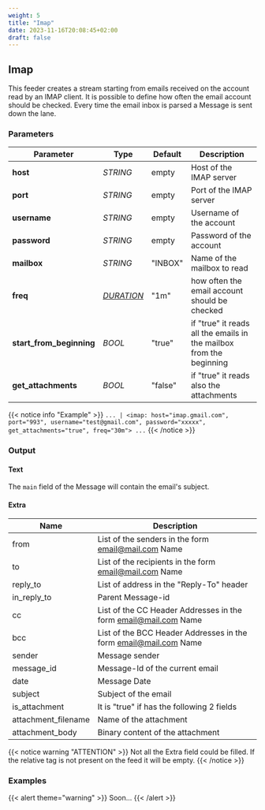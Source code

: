 ```yaml
---
weight: 5
title: "Imap"
date: 2023-11-16T20:08:45+02:00
draft: false
---
```


## Imap

This feeder creates a stream starting from emails received on the account read by an IMAP client. It is possible to define how often the email account should be checked.
Every time the email inbox is parsed a Message is sent down the lane. 

### Parameters

| Parameter                | Type                                                     | Default | Description                                                                                    |
|--------------------------|----------------------------------------------------------|---------|---------------------------------------------------------------------|
| **host**                 | _STRING_                                                 | empty   | Host of the IMAP server                                             |
| **port**                 | _STRING_                                                 | empty   | Port of the IMAP server                                             |
| **username**             | _STRING_                                                 | empty   | Username of the account                                             |
| **password**             | _STRING_                                                 | empty   | Password of the account                                             |
| **mailbox**              | _STRING_                                                 | "INBOX" | Name of the mailbox to read                                         |
| **freq**                 | _[DURATION](https://golang.org/pkg/time/#ParseDuration)_ | "1m"    | how often the email account should be checked                       |
| **start_from_beginning** | _BOOL_                                                   | "true"  | if "true" it reads all the emails in the mailbox from the beginning |
| **get_attachments**      | _BOOL_                                                   | "false" | if "true" it reads also the attachments                             |
 
{{< notice info "Example" >}} 
`... | <imap: host="imap.gmail.com", port="993", username="test@gmail.com", password="xxxxx", get_attachments="true", freq="30m"> ...`
{{< /notice >}}

### Output

#### Text

The `main` field of the Message will contain the email's subject.

#### Extra

| Name               | Description                                                        |
|--------------------|--------------------------------------------------------------------|
| from               | List of the senders in the form <email@mail.com> Name              |
| to                 | List of the recipients in the form <email@mail.com> Name           |
| reply_to           | List of address in the "Reply-To" header                           |
| in_reply_to        | Parent Message-id                                                  |
| cc                 | List of the CC Header Addresses in the form <email@mail.com> Name  |
| bcc                | List of the BCC Header Addresses in the form <email@mail.com> Name |
| sender             | Message sender                                                     |
| message_id         | Message-Id of the current email                                    |
| date               | Message Date                                                       |
| subject            | Subject of the email                                               |
| is_attachment      | It is "true" if has the following 2 fields                         |
| attachment_filename| Name of the attachment                                             |
| attachment_body    | Binary content of the attachment                                   |

{{< notice warning "ATTENTION" >}} 
Not all the Extra field could be filled. If the relative tag is not present on the feed it will be empty.
{{< /notice >}}

### Examples

{{< alert theme="warning" >}}
Soon...
{{< /alert >}} 